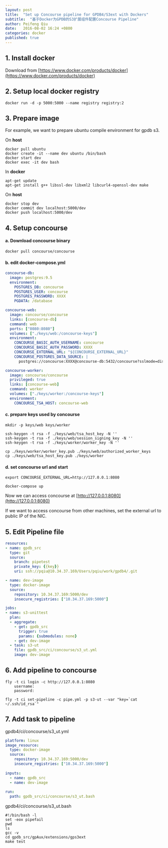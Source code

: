 ```yaml
---
layout: post
title:  "Set up Concourse pipeline for GPDB4/S3ext with Dockers"
subtitle:  "基于Docker为GPDB的S3扩展组件配置Concourse Pipeline"
author: Peifeng Qiu
date:   2016-08-02 16:24 +0800
categories: docker 
published: true
---
```


## 1. Install docker

  Download from [https://www.docker.com/products/docker](https://www.docker.com/products/docker)

## 2. Setup local docker registry

	docker run -d -p 5000:5000 --name registry registry:2

## 3. Prepare image

  For example, we want to prepare ubuntu compile environment for gpdb s3.

  On __host__

	docker pull ubuntu
	docker create -it --name dev ubuntu /bin/bash
	docker start dev
	docker exec -it dev bash

  In __docker__

	apt-get update
	apt-get install g++ libssl-dev libxml2 libcurl4-openssl-dev make

  On __host__

	docker stop dev
	docker commit dev localhost:5000/dev
	docker push localhost:5000/dev
  
## 4. Setup concourse

#### a. Download concourse binary

	docker pull concourse/concourse

#### b. edit docker-compose.yml

```yml
concourse-db:
  image: postgres:9.5
  environment:
    POSTGRES_DB: concourse
    POSTGRES_USER: concourse
    POSTGRES_PASSWORD: XXXX
    PGDATA: /database

concourse-web:
  image: concourse/concourse
  links: [concourse-db]
  command: web
  ports: ["8080:8080"]
  volumes: ["./keys/web:/concourse-keys"]
  environment:
    CONCOURSE_BASIC_AUTH_USERNAME: concourse
    CONCOURSE_BASIC_AUTH_PASSWORD: XXXX
    CONCOURSE_EXTERNAL_URL: "${CONCOURSE_EXTERNAL_URL}"
    CONCOURSE_POSTGRES_DATA_SOURCE: |
      postgres://concourse:XXXX@concourse-db:5432/concourse?sslmode=disable

concourse-worker:
  image: concourse/concourse
  privileged: true
  links: [concourse-web]
  command: worker
  volumes: ["./keys/worker:/concourse-keys"]
  environment:
    CONCOURSE_TSA_HOST: concourse-web
```

#### c. prepare keys used by concourse

	mkdir -p keys/web keys/worker  
  
	ssh-keygen -t rsa -f ./keys/web/tsa_host_key -N ''
	ssh-keygen -t rsa -f ./keys/web/session_signing_key -N ''
	ssh-keygen -t rsa -f ./keys/worker/worker_key -N ''
  
	cp ./keys/worker/worker_key.pub ./keys/web/authorized_worker_keys
	cp ./keys/web/tsa_host_key.pub ./keys/worker
  
#### d. set concourse url and start

	export CONCOURSE_EXTERNAL_URL=http://127.0.0.1:8080

	docker-compose up
  
  Now we can access concourse at [http://127.0.0.1:8080](http://127.0.0.1:8080)

  If we want to access concourse from other machines, set the external url to public IP of the NIC.

## 5. Edit Pipeline file

```yml
resources:
- name: gpdb_src
  type: git
  source:
    branch: pipetest
    private_key: {{key}}
    uri: ssh://pqiu@10.34.37.169/Users/pqiu/work/gpdb4/.git

- name: dev-image
  type: docker-image
  source:
    repository: 10.34.37.169:5000/dev
    insecure_registries: ["10.34.37.169:5000"]

jobs:
- name: s3-unittest
  plan:
  - aggregate:
    - get: gpdb_src
      trigger: true
      params: {submodules: none}
    - get: dev-image
  - task: s3-ut
    file: gpdb_src/ci/concourse/s3_ut.yml
    image: dev-image
```

## 6. Add pipeline to concourse

	fly -t ci login -c http://127.0.0.1:8080
		username:
		password:
   
	fly -t ci set-pipeline -c pipe.yml -p s3-ut --var "key=`cat ~/.ssh/id_rsa`"

## 7. Add task to pipeline

  gpdb4/ci/concourse/s3_ut.yml
  
```yml
platform: linux
image_resource:
  type: docker-image
  source:
    repository: 10.34.37.169:5000/dev
    insecure_registries: ["10.34.37.169:5000"]
    
inputs:
  - name: gpdb_src
  - name: dev-image
  
run:
  path: gpdb_src/ci/concourse/s3_ut.bash
```

  gpdb4/ci/concourse/s3_ut.bash

	#!/bin/bash -l
	set -eox pipefail
	pwd
	ls
	gcc -v
	cd gpdb_src/gpAux/extensions/gps3ext
	make test
